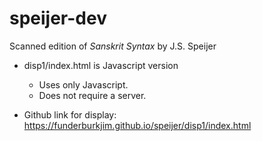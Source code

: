 # speijer-dev
Scanned edition of *Sanskrit Syntax* by J.S. Speijer

* disp1/index.html is Javascript version
  * Uses only Javascript.
  * Does not require a server.

* Github link for display:
  https://funderburkjim.github.io/speijer/disp1/index.html
